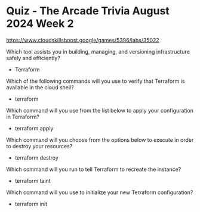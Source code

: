 # Quiz - The Arcade Trivia August 2024 Week 2
https://www.cloudskillsboost.google/games/5396/labs/35022

Which tool assists you in building, managing, and versioning infrastructure safely and efficiently?
- Terraform

Which of the following commands will you use to verify that Terraform is available in the cloud shell?
- terraform

Which command will you use from the list below to apply your configuration in Terraform?
- terraform apply

Which command will you choose from the options below to execute in order to destroy your resources?
- terraform destroy

Which command will you run to tell Terraform to recreate the instance?
- terraform taint

Which command will you use to initialize your new Terraform configuration?
- terraform init